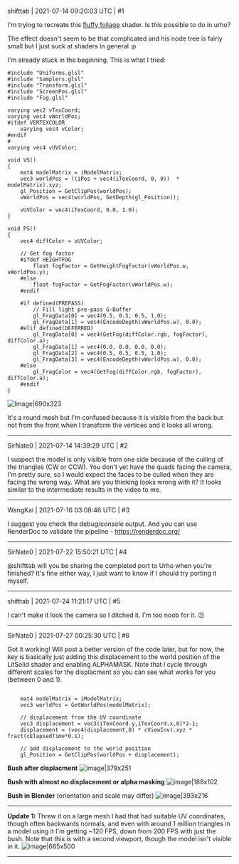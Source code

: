 shifttab | 2021-07-14 09:20:03 UTC | #1

I'm trying to recreate this [fluffy foliage](https://www.youtube.com/watch?v=iASMFba7GeI) shader. Is this possible to do in urho?

The effect doesn't seem to be that complicated and his node tree is fairly small but I just suck at shaders in general :p 

I'm already stuck in the beginning. This is what I tried:


```
#include "Uniforms.glsl"
#include "Samplers.glsl"
#include "Transform.glsl"
#include "ScreenPos.glsl"
#include "Fog.glsl"

varying vec2 vTexCoord;
varying vec4 vWorldPos;
#ifdef VERTEXCOLOR
    varying vec4 vColor;
#endif
#
varying vec4 vUVColor;

void VS()
{
    mat4 modelMatrix = iModelMatrix;
    vec3 worldPos = ((iPos + vec4(iTexCoord, 0, 0))  * modelMatrix).xyz;
    gl_Position = GetClipPos(worldPos);
    vWorldPos = vec4(worldPos, GetDepth(gl_Position));

    vUVColor = vec4(iTexCoord, 0.0, 1.0);
}

void PS()
{
    vec4 diffColor = vUVColor;

    // Get fog factor
    #ifdef HEIGHTFOG
        float fogFactor = GetHeightFogFactor(vWorldPos.w, vWorldPos.y);
    #else
        float fogFactor = GetFogFactor(vWorldPos.w);
    #endif

    #if defined(PREPASS)
        // Fill light pre-pass G-Buffer
        gl_FragData[0] = vec4(0.5, 0.5, 0.5, 1.0);
        gl_FragData[1] = vec4(EncodeDepth(vWorldPos.w), 0.0);
    #elif defined(DEFERRED)
        gl_FragData[0] = vec4(GetFog(diffColor.rgb, fogFactor), diffColor.a);
        gl_FragData[1] = vec4(0.0, 0.0, 0.0, 0.0);
        gl_FragData[2] = vec4(0.5, 0.5, 0.5, 1.0);
        gl_FragData[3] = vec4(EncodeDepth(vWorldPos.w), 0.0);
    #else
        gl_FragColor = vec4(GetFog(diffColor.rgb, fogFactor), diffColor.a);
    #endif
}
```

![Image|690x323](upload://kFRXp87AWD7H3yleu4wHZQ3MLCy.png)


It's a round mesh but I'm confused because it is visible from the back but not from the front when I transform the vertices and it looks all wrong.

-------------------------

SirNate0 | 2021-07-14 14:39:29 UTC | #2

I suspect the model is only visible from one side because of the culling of the triangles (CW or CCW). You don't yet have the quads facing the camera, I'm pretty sure, so I would expect the faces to be culled when they are facing the wrong way. What are you thinking looks wrong with it? It looks similar to the intermediate results in the video to me.

-------------------------

WangKai | 2021-07-16 03:08:46 UTC | #3

I suggest you check the debug/console output. And you can use RenderDoc to validate the pipeline - 
https://renderdoc.org/

-------------------------

SirNate0 | 2021-07-22 15:50:21 UTC | #4

@shifttab will you be sharing the completed port to Urho when you're finished? It's fine either way, I just want to know if I should try porting it myself.

-------------------------

shifttab | 2021-07-24 11:21:17 UTC | #5

I can't make it look the camera so I ditched it. I'm too noob for it. :confused:

-------------------------

SirNate0 | 2021-07-27 00:25:30 UTC | #6

Got it working! Will post a better version of the code later, but for now, the key is basically just adding this displacement to the world position of the LitSolid shader and enabling ALPHAMASK. Note that I cycle through different scales for the displacment so you can see what works for you (between 0 and 1).

```

    mat4 modelMatrix = iModelMatrix;
    vec3 worldPos = GetWorldPos(modelMatrix);
  
    // displacement from the UV coordinate
    vec3 displacement = vec3(iTexCoord.y,iTexCoord.x,0)*2-1;
	displacement = (vec4(displacement,0) * cViewInv).xyz * fract(cElapsedTime*0.1);  
    
    // add displacement to the world position
    gl_Position = GetClipPos(worldPos + displacement);
```

**Bush after displacment**
![image|379x251](upload://sllDaWvuCAAlqHceDpGYq7jaNHW.png)

**Bush with almost no displacement or alpha masking**
![image|188x102](upload://kJybpsrDCmjphTfuC246nI0jC6W.png)

**Bush in Blender** (orientation and scale may differ)
![image|393x216](upload://cFIa6WlvC1P56Ck18ldUB1PIiKQ.png)

---

**Update 1:**
Threw it on a large mesh I had that had suitable UV coordinates, though often backwards normals, and even with around 1 million triangles in a model using it I'm getting ~120 FPS, down from 200 FPS with just the bush. Note that this is with a second viewport, though the model isn't visible in it.
![image|665x500](upload://17ce8BnR5QghNBTa1nlzRpC41GY.jpeg)

-------------------------

